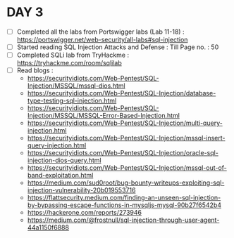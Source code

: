 # DAY 3
* [ ] Completed all the labs from Portswigger labs (Lab 11-18) : https://portswigger.net/web-security/all-labs#sql-injection 
* [ ] Started reading SQL Injection Attacks and Defense : Till Page no. : 50
* [ ] Completed SQLi lab from TryHackme : https://tryhackme.com/room/sqlilab
* [ ] Read blogs : 
  *  https://securityidiots.com/Web-Pentest/SQL-Injection/MSSQL/mssql-dios.html
  *  https://securityidiots.com/Web-Pentest/SQL-Injection/database-type-testing-sql-injection.html
  *  https://securityidiots.com/Web-Pentest/SQL-Injection/MSSQL/MSSQL-Error-Based-Injection.html
  *  https://securityidiots.com/Web-Pentest/SQL-Injection/multi-query-injection.html
  *  https://securityidiots.com/Web-Pentest/SQL-Injection/mssql-insert-query-injection.html
  *  https://securityidiots.com/Web-Pentest/SQL-Injection/oracle-sql-injection-dios-query.html
  *  https://securityidiots.com/Web-Pentest/SQL-Injection/mssql-out-of-band-exploitation.html
  *  https://medium.com/sud0root/bug-bounty-writeups-exploiting-sql-injection-vulnerability-20b019553716
  *  https://flattsecurity.medium.com/finding-an-unseen-sql-injection-by-bypassing-escape-functions-in-mysqljs-mysql-90b27f6542b4
  *  https://hackerone.com/reports/273946
  *  https://medium.com/@frostnull/sql-injection-through-user-agent-44a1150f6888
